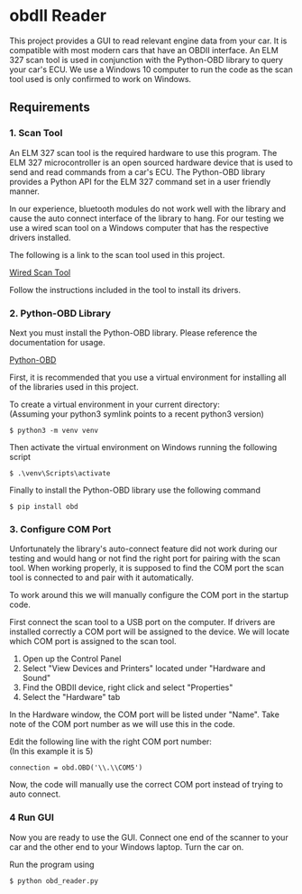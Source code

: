 # obdII Reader

This project provides a GUI to read relevant engine data from your car. It is
compatible with most modern cars that have an OBDII interface. An ELM 327 scan
tool is used in conjunction with the Python-OBD library to query your car's ECU.
We use a Windows 10 computer to run the code as the scan tool used is only
confirmed to work on Windows.

## Requirements
### 1. Scan Tool
An ELM 327 scan tool is the required hardware to use this program. The ELM 327
microcontroller is an open sourced hardware device that is used to send and read
commands from a car's ECU. The Python-OBD library provides a Python API for the
ELM 327 command set in a user friendly manner.

In our experience, bluetooth modules do not work well with the library and cause
the auto connect interface of the library to hang. For our testing we use a
wired scan tool on a Windows computer that has the respective drivers installed.

The following is a link to the scan tool used in this project.

[Wired Scan Tool](https://www.amazon.com/Forscan-Scanner-ELMconfig-FoCCCus-Diagnostic/dp/B07MQ8GHG3/ref=sr_1_10)

Follow the instructions included in the tool to install its drivers.

### 2. Python-OBD Library
Next you must install the Python-OBD library.
Please reference the documentation for usage.

[Python-OBD](https://python-obd.readthedocs.io/)

First, it is recommended that you use a virtual environment for installing all
of the libraries used in this project.

To create a virtual environment in your current directory:  
(Assuming your python3 symlink points to a recent python3 version)

`$ python3 -m venv venv`

Then activate the virtual environment on Windows running the following script

`$ .\venv\Scripts\activate`

Finally to install the Python-OBD library use the following command

`$ pip install obd`

### 3. Configure COM Port

Unfortunately the library's auto-connect feature did not work during our testing
and would hang or not find the right port for pairing with the scan tool. When
working properly, it is supposed to find the COM port the scan tool is connected
to and pair with it automatically.

To work around this we will manually configure the COM port in the startup code.

First connect the scan tool to a USB port on the computer. If drivers are
installed correctly a COM port will be assigned to the device. We will locate
which COM port is assigned to the scan tool.

1. Open up the Control Panel
2. Select "View Devices and Printers" located under "Hardware and Sound"
3. Find the OBDII device, right click and select "Properties"
4. Select the "Hardware" tab

In the Hardware window, the COM port will be listed under "Name".
Take note of the COM port number as we will use this in the code.

Edit the following line with the right COM port number:  
(In this example it is 5)

`connection = obd.OBD('\\.\\COM5')`

Now, the code will manually use the correct COM port instead of trying to
auto connect.

### 4 Run GUI

Now you are ready to use the GUI.
Connect one end of the scanner to your car and the other end to your Windows
laptop. Turn the car on.

Run the program using

`$ python obd_reader.py`
